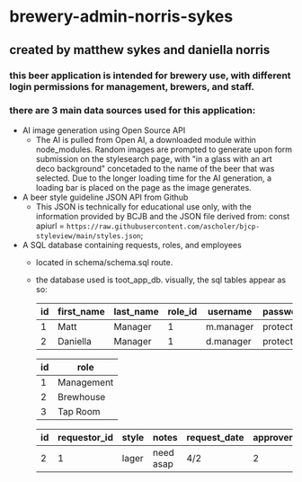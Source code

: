 # brewery-admin-norris-sykes

## created by matthew sykes and daniella norris 

### this beer application is intended for brewery use, with different login permissions for management, brewers, and staff. 

### there are 3 main data sources used for this application:

- AI image generation using Open Source API
  -  The AI is pulled from Open AI, a downloaded module within node_modules. Random images are prompted to generate upon form submission on the stylesearch page, with "in a glass with an art deco background" concetaded to the name of the beer that was selected. Due to the longer loading time for the AI generation,  a loading bar is placed on the page as the image generates. 
- A beer style guideline JSON API from Github
  - This JSON is technically for educational use only, with the information provided by BCJB and the JSON file derived from:
   const apiurl = `https://raw.githubusercontent.com/ascholer/bjcp-styleview/main/styles.json`;
- A SQL database containing requests, roles, and employees
  - located in schema/schema.sql route. 
  -  the database used is toot_app_db. visually, the sql tables appear as so: 
   
        | id | first_name | last_name | role_id | username  | password                                                     |
        |----|------------|-----------|---------|-----------|--------------------------------------------------------------|
        | 1  | Matt       | Manager   | 1       | m.manager | protected |
        | 2  | Daniella   | Manager   | 1       | d.manager | protected |

        | id | role       |
        |----|------------|
        | 1  | Management |
        | 2  | Brewhouse  |
        | 3  | Tap Room   |

        | id | requestor_id | style | notes     | request_date | approver_id | approval_date |
        |----|--------------|-------|-----------|--------------|-------------|---------------|
        | 2  | 1            | lager | need asap | 4/2          | 2           | 4/3           |

